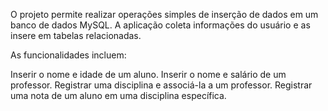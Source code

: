 O projeto permite realizar operações simples de inserção de dados em um banco de dados MySQL. A aplicação coleta informações do usuário e as insere em tabelas relacionadas.

As funcionalidades incluem:

Inserir o nome e idade de um aluno.
Inserir o nome e salário de um professor.
Registrar uma disciplina e associá-la a um professor.
Registrar uma nota de um aluno em uma disciplina específica.
